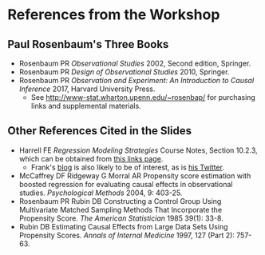 # References from the Workshop

## Paul Rosenbaum's Three Books

- Rosenbaum PR *Observational Studies* 2002, Second edition, Springer.
- Rosenbaum PR *Design of Observational Studies* 2010, Springer.
- Rosenbaum PR *Observation and Experiment: An Introduction to Causal Inference* 2017, Harvard University Press.
    - See http://www-stat.wharton.upenn.edu/~rosenbap/ for purchasing links and supplemental materials.

## Other References Cited in the Slides

- Harrell FE *Regression Modeling Strategies* Course Notes, Section 10.2.3, which can be obtained from [this links page](http://www.fharrell.com/p/blog-page.html). 
    - Frank's [blog](http://www.fharrell.com/) is also likely to be of interest, as is [his Twitter](https://twitter.com/f2harrell).
- McCaffrey DF Ridgeway G Morral AR Propensity score estimation with boosted regression for evaluating causal effects in observational studies. *Psychological Methods* 2004, 9: 403-25.
- Rosenbaum PR Rubin DB Constructing a Control Group Using Multivariate Matched Sampling Methods That Incorporate the Propensity Score. *The American Statistician* 1985 39(1): 33-8.
- Rubin DB Estimating Causal Effects from Large Data Sets Using Propensity Scores. *Annals of Internal Medicine* 1997, 127 (Part 2): 757-63.
